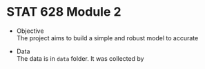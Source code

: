 # STAT 628 Module 2

- Objective  
The project aims to build a simple and robust model to accurate


- Data  
The data is in `data` folder. It was collected by